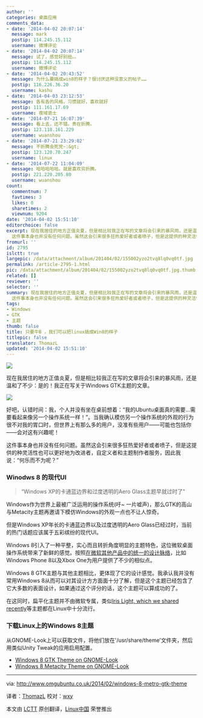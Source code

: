 ```yaml
---
author: ''
categories: 桌面应用
comments_data:
- date: '2014-04-02 20:07:14'
  message: mark
  postip: 114.245.15.112
  username: 微博评论
- date: '2014-04-02 20:07:14'
  message: 试了，感觉好别扭。。
  postip: 114.245.15.112
  username: 微博评论
- date: '2014-04-02 20:43:52'
  message: 为什么要搞成win8的样子？很讨厌这种没意义的帖子……
  postip: 116.226.36.20
  username: kashu
- date: '2014-04-03 23:12:53'
  message: 各有各的风格，习惯就好，喜欢就好
  postip: 111.161.17.69
  username: 夜域诡士
- date: '2014-07-21 16:07:39'
  message: 看上去，还不错。贵在折腾。
  postip: 123.118.161.229
  username: wuanshou
- date: '2014-07-21 23:29:02'
  message: 不折腾会死党~:&gt;
  postip: 123.120.70.247
  username: linux
- date: '2014-07-22 11:04:09'
  message: 哈哈哈哈哈。就是喜欢穷折腾。
  postip: 221.220.205.80
  username: wuanshou
count:
  commentnum: 7
  favtimes: 3
  likes: 0
  sharetimes: 2
  viewnum: 9204
date: '2014-04-02 15:51:10'
editorchoice: false
excerpt: 现在我居住的地方正值炎夏，但是相比较我正在写的文章将会引来的暴风雨，还是温和了不少：是的！我正在写关于Windows GTK主题的文章。  好吧，认错时间：我，个人并没有坐在桌前想着：我的Ubuntu桌面真的需要...需要看起来像另一个操作系统一样！。当我确认模仿另一个操作系统的外观的行为很不对我的胃口时，但世界上有那么多的用户，没准有些用户可能也包括你会对这有兴趣呢！
  这件事本身也并没有任何问题。虽然这会引来很多狂热爱好者或者喷子，但是这提供的种灵活性也可以更好地为改进者，自定义者和主题制作者服务，因此我说：何乐而 ...
fromurl: ''
id: 2795
islctt: true
largepic: /data/attachment/album/201404/02/155002yzo2tvq8lq0vq0tf.jpg
permalink: /article-2795-1.html
pic: /data/attachment/album/201404/02/155002yzo2tvq8lq0vq0tf.jpg.thumb.jpg
related: []
reviewer: ''
selector: ''
summary: 现在我居住的地方正值炎夏，但是相比较我正在写的文章将会引来的暴风雨，还是温和了不少：是的！我正在写关于Windows GTK主题的文章。  好吧，认错时间：我，个人并没有坐在桌前想着：我的Ubuntu桌面真的需要...需要看起来像另一个操作系统一样！。当我确认模仿另一个操作系统的外观的行为很不对我的胃口时，但世界上有那么多的用户，没准有些用户可能也包括你会对这有兴趣呢！
  这件事本身也并没有任何问题。虽然这会引来很多狂热爱好者或者喷子，但是这提供的种灵活性也可以更好地为改进者，自定义者和主题制作者服务，因此我说：何乐而 ...
tags:
- Windows
- GTK
- 主题
thumb: false
title: 只要牛B ，我们可以把linux搞成Win8的样子
titlepic: false
translator: ThomazL
updated: '2014-04-02 15:51:10'
---
```


![](/data/attachment/album/201404/02/155002yzo2tvq8lq0vq0tf.jpg)


现在我居住的地方正值炎夏，但是相比较我正在写的文章将会引来的暴风雨，还是温和了不少：是的！我正在写关于Windows GTK主题的文章。


![](/data/attachment/album/201404/02/155115xvzqqupzqco7h7qv.png)


好吧，认错时间：我，个人并没有坐在桌前想着：“我的Ubuntu桌面真的需要...需要看起来像另一个操作系统一样！”。当我确认模仿另一个操作系统的外观的行为很不对我的胃口时，但世界上有那么多的用户，没准有些用户——可能也包括你——会对这有兴趣呢！


这件事本身也并没有任何问题。虽然这会引来很多狂热爱好者或者喷子，但是这提供的种灵活性也可以更好地为改进者，自定义者和主题制作者服务，因此我说：“何乐而不为呢？”


### Winodws 8 的现代UI



> 
> “Windows XP的卡通蓝边界和过度透明的Aero Glass主题早就过时了”
> 
> 
> 


Windows作为世界上最被广泛运用的操作系统(吁~ 一片嘘声)，那么GTK的高山与Metacity主题再邀请下模仿Windows的外观一点也不让人惊奇。


 


但是Windows XP年长的卡通蓝边界以及过度透明的Aero Glass已经过时，当前的热门话题应该属于五彩缤纷的现代UI。


Windows 8引入了一种平整，实心而且转折角度明显的主题特色，这位微软桌面操作系统带来了新鲜的感觉。按照[在微软其他产品中的统一的设计脉络](http://en.wikipedia.org/wiki/Metro_(design_language))，比如Windows Phone 8以及Xbox One为用户提供了不少的相似点。


Windows 8 GTK主题与其他主题相比，更体现了它的设计感觉。我承认我并没有常用Windows 8从而可以对其设计方方面面十分了解，但是这个主题已经包含了它大多数的表面设计，如果通过这个评分的话，这个主题可以算成功的了。


在这同时，扁平化主题并不由微软专属，类似[Iris Light, which we shared recently](http://www.omgubuntu.co.uk/2014/01/iris-flat-gtk-theme-for-linux)等主题都在Linux中十分流行。


### 下载Linux上的Windows 8主题


从GNOME-Look上可以获取文件，将他们放在'/usr/share/theme'文件夹，然后用类似Unity Tweak的应用启用配置。


* [Windows 8 GTK Theme on GNOME-Look](http://gnome-look.org/content/show.php?content=158721)
* [Windows 8 Metacity Theme on GNOME-Look](http://gnome-look.org/content/show.php/Windows+8+modern+UI?content=157024)




---


via: <http://www.omgubuntu.co.uk/2014/02/windows-8-metro-gtk-theme>


译者：[ThomazL](https://github.com/ThomazL) 校对：[wxy](https://github.com/wxy)


本文由 [LCTT](https://github.com/LCTT/TranslateProject) 原创翻译，[Linux中国](http://linux.cn/) 荣誉推出